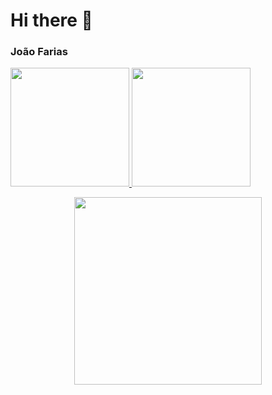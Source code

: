 # Hi there 👋
### João Farias

<a href="https://github.com/bernas04">
  <img height="190em" src="https://github-readme-stats.vercel.app/api?username=bernas04&theme=tokyonight&show_icons=true" />
  <img height="190em" src="https://github-readme-stats.vercel.app/api/top-langs/?username=bernas04&theme=tokyonight&layout=compact" />
</a>

<p align="center">
  <a href="https://open.spotify.com/user/8l1mreild0rh0oc46nwgtvx18" target="_blank">
    <img height="300px" src="https://spotify-github-profile.vercel.app/api/view?uid=bernas04&cover_image=true&theme=default" /> 
  </a>  
</p> 
